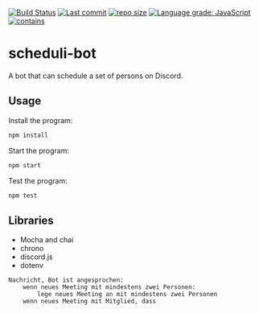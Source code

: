 [![Build Status](https://travis-ci.com/Dominik-Hillmann/scheduli-bot.svg?branch=main)](https://travis-ci.com/Dominik-Hillmann/scheduli-bot)
[![Last commit](https://img.shields.io/github/last-commit/Dominik-Hillmann/scheduli-bot)](https://img.shields.io/github/last-commit/Dominik-Hillmann/scheduli-bot)
[![repo size](https://img.shields.io/github/repo-size/Dominik-Hillmann/scheduli-bot)](https://img.shields.io/github/repo-size/Dominik-Hillmann/scheduli-bot)
[![Language grade: JavaScript](https://img.shields.io/lgtm/grade/javascript/g/Dominik-Hillmann/scheduli-bot.svg?logo=lgtm&logoWidth=18)](https://lgtm.com/projects/g/Dominik-Hillmann/scheduli-bot/context:javascript)
[![contains](https://img.shields.io/badge/contains-tasty%20spaghetti%20code-informational)](https://img.shields.io/badge/contains-tasty%20spaghetti%20code-informational)
# scheduli-bot
A bot that can schedule a set of persons on Discord.

## Usage
Install the program:
```sh
npm install
```

Start the program:
```sh
npm start
```

Test the program:
```sh
npm test
```

## Libraries
* Mocha and chai
* chrono
* discord.js
* dotenv

```
Nachricht, Bot ist angesprochen:
    wenn neues Meeting mit mindestens zwei Personen:
        lege neues Meeting an mit mindestens zwei Personen
    wenn neues Meeting mit Mitglied, dass

```
